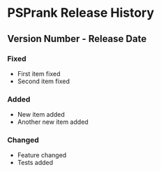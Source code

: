 # PSPrank Release History

## Version Number - Release Date

### Fixed

* First item fixed
* Second item fixed

### Added

* New item added
* Another new item added

### Changed

* Feature changed
* Tests added

